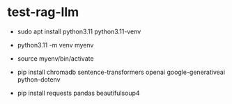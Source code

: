 # test-rag-llm

* sudo apt install python3.11 python3.11-venv
* python3.11 -m venv myenv
* source myenv/bin/activate

* pip install chromadb sentence-transformers openai google-generativeai python-dotenv

* pip install requests pandas beautifulsoup4
